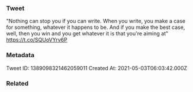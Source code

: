 ### Tweet
"Nothing can stop you if you can write. When you write, you make a case for something, whatever it happens to be. And if you make the best case, well, then you win and you get whatever it is that you're aiming at" https://t.co/SQUoVYrv6P

### Metadata
Tweet ID: 1389098321462059011
Created At: 2021-05-03T06:03:42.000Z

### Related


